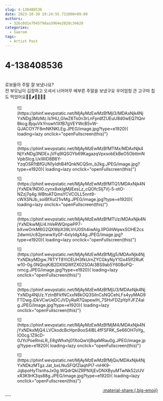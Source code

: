 ```yaml
---
slug: 4-138408536
date: 2023-10-30 19:24:55.731000+09:00
authors:
  - 326c0d1e7045798aa3964e2028c34628
categories:
  - Saerom
tags:
  - Artist Post
---
```


# 4-138408536

<div class="post-container" markdown="1">
<div class="content-container md-sidebar__scrollwrap" markdown="1">

<br>로보들아 주말 잘 보냈나요? <br>전 부모님이 김장하고 오셔서 너어어무 배부른 주말을 보냈구요 우어엄청 큰 고구마 칩도 먹었어요🍠🥬🌶️🦪🍖🍜💓
<figure markdown="1">
![](https://phinf.wevpstatic.net/MjAyMzEwMzBfMjI3/MDAxNjk4NjYxNDg3MzMz.Is1HU_GIwZ6Ts0n3rLnFprdfZUEuU8d0wEQ7IQnrBkcg.BjquVkYnswh1XfB7gVEYWcB5vW-QJACOY7F8mNKNKLEg.JPEG/image.jpg?type=e1920){ loading=lazy onclick="openFullscreen(this)"}
</figure>

<figure markdown="1">
![](https://phinf.wevpstatic.net/MjAyMzEwMzBfMTMx/MDAxNjk4NjYxNDg3NDEx.jVFq9IQSOYb69KagazqVpxsobEkBeO5ObttmNVpbSIcg.UxWiD8B6Y-YzqOSR1tBfGUN1yIdhB4fQnkNCQSm_b2kg.JPEG/image.jpg?type=e1920){ loading=lazy onclick="openFullscreen(this)"}
</figure>

<figure markdown="1">
![](https://phinf.wevpstatic.net/MjAyMzEwMzBfMTQ1/MDAxNjk4NjYxNDk1NDI0.cynx8xkIgMjlEesLz_cQOfcSIj7Vj-5-otO-NZzj7q4g.WBtoATQmsYCVCOLL5nnt9-cWXSNJb_soiBfXul21ivMg.JPEG/image.jpg?type=e1920){ loading=lazy onclick="openFullscreen(this)"}
</figure>

<figure markdown="1">
![](https://phinf.wevpstatic.net/MjAyMzEwMzBfMTUz/MDAxNjk4NjYxNDkwMjU4.hVeRWQnpePP7-bXvwOrkM6G2QXWpX39LVrU0Sh4iwAIg.lIPGihWqwxSOHE2cs2dwmUc82pnwwXyGf-4xIyIdgX4g.JPEG/image.jpg?type=e1920){ loading=lazy onclick="openFullscreen(this)"}
</figure>

<figure markdown="1">
![](https://phinf.wevpstatic.net/MjAyMzEwMzBfMjg5/MDAxNjk4NjYxNDkyMDgw.7RTYT8YiCEUH3fkUrnZYCGkyNyY1Gx45If2RuKw10-0g.0NQiojKiB2DXIIQWfZX02SOAi3BS9ab5Y60BoPQ-nmcg.JPEG/image.jpg?type=e1920){ loading=lazy onclick="openFullscreen(this)"}
</figure>

<figure markdown="1">
![](https://phinf.wevpstatic.net/MjAyMzEwMzBfMjU3/MDAxNjk4NjYxNDg4NjUz.YztnBFkfNCxxN8kOQ3SilnCsNQCehLFs4yyMAG9FTDwg.iDkVCwUeDCJVDyRaR7QapewlH_7SHvFDZpYpYJFZ4aIg.JPEG/image.jpg?type=e1920){ loading=lazy onclick="openFullscreen(this)"}
</figure>

<figure markdown="1">
![](https://phinf.wevpstatic.net/MjAyMzEwMzBfMjM4/MDAxNjk4NjYxNDkxMjQ4.LVCkodcBcHpn9ooS4lBL4fFSFRK_Se66OH7oYg_IO0cg.1Z9cD-0JYcPoeRnsLR_E8gWhxhj01XoQwVjBqaMRau0g.JPEG/image.jpg?type=e1920){ loading=lazy onclick="openFullscreen(this)"}
</figure>

<figure markdown="1">
![](https://phinf.wevpstatic.net/MjAyMzEwMzBfMjQx/MDAxNjk4NjYxNDkzMTgz.Jat_bxLNuSFQfZlaqhPl7-mHK9-JqbpoHyTIsnhsJx0g.WQdrQkIZRPNXjEvDNXByuMTwNk52zUVxR3K9rK3qs88g.JPEG/image.jpg?type=e1920){ loading=lazy onclick="openFullscreen(this)"}
</figure>


</div>
</div>

<div style="text-align: right;" markdown="1">
<a href="https://weverse.io/fromis9/artist/4-138408536" style="text-align: right;">:material-share:{.big-emoji}</a>
</div>
---
